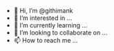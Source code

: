 - 👋 Hi, I’m @githimank
- 👀 I’m interested in ...
- 🌱 I’m currently learning ...
- 💞️ I’m looking to collaborate on ...
- 📫 How to reach me ...

<!---
githimank/githimank is a ✨ special ✨ repository because its `README.md` (this file) appears on your GitHub profile.
You can click the Preview link to take a look at your changes.
--->
